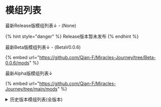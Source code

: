 # 模组列表

最新Release版模组列表↓ - (None)

{% hint style="danger" %}
Release版本暂未发布
{% endhint %}

最新Beta版模组列表↓ - (BetaV0.0.6)

{% embed url="https://github.com/Qian-F/Miracles-Journey/tree/Beta-0.0.6/mods" %}

最新Alpha版模组列表↓

{% embed url="https://github.com/Qian-F/Miracles-Journey/tree/main/mods" %}

<details>

<summary>历史版本模组列表(全版本)</summary>

[\[奇迹之旅\]Miracles Journey BetaV0.0.5](https://github.com/Qian-F/Miracles-Journey/tree/Beta-0.0.5/mods)

[\[奇迹之旅\]Miracles Journey BetaV0.0.4](https://github.com/Qian-F/Miracles-Journey/tree/Beta-0.0.4/mods)

[\[奇迹之旅\]Miracles Journey BetaV0.0.3](https://github.com/Qian-F/Miracles-Journey/tree/Beta-0.0.3/mods)

[\[奇迹之旅\]Miracles Journey BetaV0.0.2](https://github.com/Qian-F/Miracles-Journey/tree/Beta-0.0.2/mods)

[\[奇迹之旅\]Miracles Journey BetaV0.0.1](https://github.com/Qian-F/Miracles-Journey/tree/Beta-0.0.1/mods)

</details>
